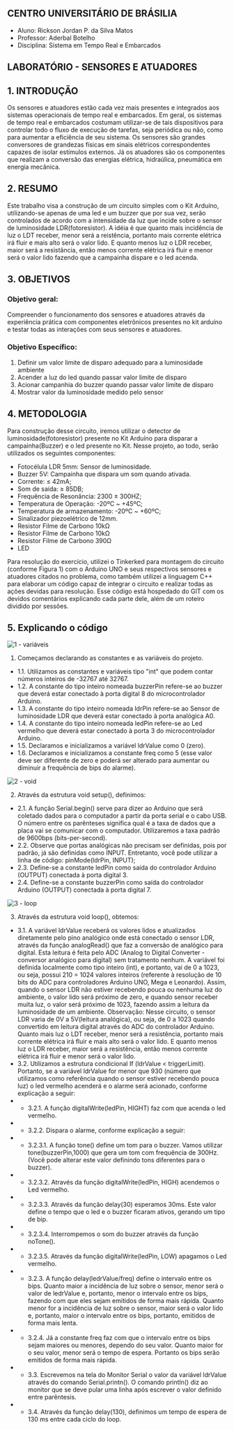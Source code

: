 ## **CENTRO UNIVERSITÁRIO DE BRÁSILIA**

- Aluno: Rickson Jordan P. da Silva Matos 
- Professor: Aderbal Botelho
- Disciplina: Sistema em Tempo Real e Embarcados


## LABORATÓRIO - SENSORES E ATUADORES

## 1. INTRODUÇÃO
Os sensores e atuadores estão cada vez mais presentes e integrados aos sistemas operacionais de tempo real e embarcados. Em geral, os sistemas de tempo real e embarcados costumam utilizar-se de tais dispositivos para controlar todo o fluxo de execução de tarefas, seja periódica ou não, como para aumentar a eficiência de seu sistema. Os sensores são grandes conversores de grandezas físicas em sinais elétricos correspondentes capazes de isolar estímulos externos.  Já os atuadores são os componentes que realizam a conversão das energias elétrica, hidraúlica, pneumática em energia mecânica. 

## 2. RESUMO
Este trabalho visa a construção de um circuito simples com o Kit Arduíno, utilizando-se apenas de uma led e um buzzer que por sua vez, serão controlados de acordo com a intensidade da luz que incide sobre o sensor de luminosidade LDR(fotoresistor). A idéia é que quanto mais incidência de luz o LDT receber, menor será a reistência, portanto mais corrente elétrica irá fluir e mais alto será o valor lido. E quanto menos luz o LDR receber, maior será a resistância, então menos corrente elétrica irá fluir e menor será o valor lido fazendo que a campainha dispare e o led acenda.

## 3. OBJETIVOS
### Objetivo geral:
Compreender o funcionamento dos sensores e atuadores através da experiência prática com componentes eletrônicos presentes no kit arduíno e testar todas as interações com seus sensores e atuadores.

### Objetivo Específico:
1. Definir um valor limite de disparo adequado para a luminosidade ambiente
2. Acender a luz do led quando passar valor limite de disparo
3. Acionar campanhia do buzzer quando passar valor limite de disparo
4. Mostrar valor da luminosidade medido pelo sensor

## 4. METODOLOGIA

Para construção desse circuito, iremos utilizar o detector de luminosidade(fotoresistor) presente no Kit Arduíno para disparar a campainha(Buzzer) e o led presente no Kit. Nesse projeto, ao todo, serão utilizados os seguintes componentes:

- Fotocélula LDR 5mm: Sensor de luminosidade.
- Buzzer 5V: Campainha que dispara um som quando ativada.
- Corrente: ≤ 42mA;
- Som de saída: ≥ 85DB;
- Frequência de Resonância: 2300 ± 300HZ;
- Temperatura de Operação: -20ºC ~ +45ºC;
- Temperatura de armazenamento: -20ºC ~ +60ºC;
- Sinalizador piezoelétrico de 12mm.
- Resistor Filme de Carbono 10kΩ
- Resistor Filme de Carbono 10kΩ
- Resistor Filme de Carbono 390Ω
- LED

Para resolução do exercício, utilizei o Tinkerked para montagem do circuito (conforme Figura 1) com o Arduino UNO e seus respectivos sensores e atuadores citados no problema, como também utilizei a linguagem C++ para elaborar um código capaz de integrar o circuito e realizar todas as ações devidas para resolução. Esse código está hospedado do GIT com os devidos comentários explicando cada parte dele, além de um roteiro dividido por sessões.

## 5.	Explicando o código

![1 - variáveis](https://user-images.githubusercontent.com/50679775/95390810-52c62500-08cc-11eb-8a2b-dbc27321cf03.PNG)

1. Começamos declarando as constantes e as variáveis do projeto.
 
- 1.1. Utilizamos as constantes e variáveis tipo "int" que podem contar números inteiros de -32767 até 32767.
- 1.2. A constante do tipo inteiro nomeada buzzerPin refere-se ao buzzer que deverá estar conectado à porta digital 8 do microcontrolador Arduino.
- 1.3. A constante do tipo inteiro nomeada ldrPin refere-se ao Sensor de luminosidade LDR que deverá estar conectado à porta analógica A0.
- 1.4. A constante do tipo inteiro nomeada ledPin refere-se ao Led vermelho que deverá estar conectado à porta 3 do microcontrolador Arduino.
- 1.5. Declaramos e inicializamos a variável ldrValue como 0 (zero).
- 1.6. Declaramos e inicializamos a constante freq como 5 (esse valor deve ser diferente de zero e poderá ser alterado para aumentar ou diminuir a frequência de bips do alarme).

![2 - void](https://user-images.githubusercontent.com/50679775/95390814-53f75200-08cc-11eb-9692-53ec8564302f.PNG)

2. Através da estrutura void setup(), definimos:
 
- 2.1. A função Serial.begin() serve para dizer ao Arduino que será coletado dados para o computador a partir da porta serial e o cabo USB. O número entre os parênteses significa qual é a taxa de dados que a placa vai se comunicar com o computador. Utilizaremos a taxa padrão de 9600bps (bits-per-second).
- 2.2. Observe que portas analógicas não precisam ser definidas, pois por padrão, já são definidas como INPUT. Entretanto, você pode utilizar a linha de código: pinMode(ldrPin, INPUT);
- 2.3. Define-se a constante ledPin como saída do controlador Arduino (OUTPUT) conectada à porta digital 3.
- 2.4. Define-se a constante buzzerPin como saída do controlador Arduino (OUTPUT) conectada à porta digital 7.

![3 - loop](https://user-images.githubusercontent.com/50679775/95390815-53f75200-08cc-11eb-9e05-82baa8e18ac5.PNG)

3. Através da estrutura void loop(), obtemos:
 
- 3.1. A variável ldrValue receberá os valores lidos e atualizados diretamente pelo pino analógico onde está conectado o sensor LDR, através da função analogRead() que faz a conversão de analógico para digital. Esta leitura é feita pelo ADC (Analog to Digital Converter - conversor analógico para digital) sem tratamento nenhum. A variável foi definida localmente como tipo inteiro (int), e portanto, vai de 0 a 1023, ou seja, possui 210 = 1024 valores inteiros (referente à resolução de 10 bits do ADC para controladores Arduino UNO, Mega e Leonardo). Assim, quando o sensor LDR não estiver recebendo pouca ou nenhuma luz do ambiente, o valor lido será próximo de zero, e quando sensor receber muita luz, o valor será próximo de 1023, fazendo assim a leitura da luminosidade de um ambiente.
Observação: Nesse circuito, o sensor LDR varia de 0V a 5V(leitura analógica), ou seja, de 0 a 1023 quando convertido em leitura digital através do ADC do controlador Arduino.
Quanto mais luz o LDT receber, menor será a resistência, portanto mais corrente elétrica irá fluir e mais alto será o valor lido. E quanto menos luz o LDR receber, maior será a resistência, então menos corrente elétrica irá fluir e menor será o valor lido.
- 3.2. Utilizamos a estrutura condicional If (ldrValue < triggerLimit). Portanto, se a variável ldrValue for menor que 930 (número que utilizamos como referência quando o sensor estiver recebendo pouca luz) o led vermelho acenderá e o alarme será acionado, conforme explicação a seguir:
- - 3.2.1. A função digitalWrite(ledPin, HIGHT) faz com que acenda o led vermelho.
- - 3.2.2. Dispara o alarme, conforme explicação a seguir:
- - 3.2.3.1. A função tone() define um tom para o buzzer. Vamos utilizar tone(buzzerPin,1000) que gera um tom com frequência de 300Hz. (Você pode alterar este valor definindo tons diferentes para o buzzer).
- - 3.2.3.2. Através da função digitalWrite(ledPin, HIGH) acendemos o Led vermelho.
- - 3.2.3.3. Através da função delay(30) esperamos 30ms. Este valor define o tempo que o led e o buzzer ficaram ativos, gerando um tipo de bip.
- - 3.2.3.4. Interrompemos o som do buzzer através da função noTone().
- - 3.2.3.5. Através da função digitalWrite(ledPin, LOW) apagamos o Led vermelho.
- - 3.2.3. A função delay(ledrValue/freq) define o intervalo entre os bips. Quanto maior a incidência de luz sobre o sensor, menor será o valor de ledrValue e, portanto, menor o intervalo entre os bips, fazendo com que eles sejam emitidos de forma mais rápida. Quanto menor for a incidência de luz sobre o sensor, maior será o valor lido e, portanto, maior o intervalo entre os bips, portanto, emitidos de forma mais lenta.
- - 3.2.4. Já a constante freq faz com que o intervalo entre os bips sejam maiores ou menores, dependo do seu valor. Quanto maior for o seu valor, menor será o tempo de espera. Portanto os bips serão emitidos de forma mais rápida.
- - 3.3. Escrevemos na tela do Monitor Serial o valor da variável ldrValue através do comando Serial.printn(). O comando println() diz ao monitor que se deve pular uma linha após escrever o valor definido entre parêntesis.
- - 3.4. Através da função delay(130), definimos um tempo de espera de 130 ms entre cada ciclo do loop.

